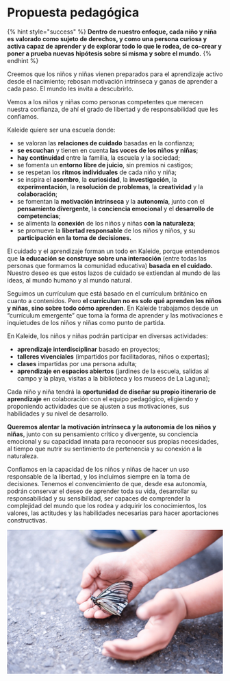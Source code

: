# Propuesta pedagógica

{% hint style="success" %}
**Dentro de nuestro enfoque, cada niño y niña es valorado como sujeto de derechos, y como una persona curiosa y activa capaz de aprender y de explorar todo lo que le rodea, de co-crear y poner a prueba nuevas hipótesis sobre sí misma y sobre el mundo.** 
{% endhint %}

Creemos que los niños y niñas vienen preparados para el aprendizaje activo desde el nacimiento; rebosan motivación intrínseca y ganas de aprender a cada paso. El mundo les invita a descubrirlo. 

Vemos a los niños y niñas como personas competentes que merecen nuestra confianza, de ahí el grado de libertad y de responsabilidad que les confiamos.

Kaleide quiere ser una escuela donde:

* se valoran las **relaciones de cuidado** basadas en la confianza;
* **se escuchan** y tienen en cuenta **las voces de los niños y niñas**;
* **hay continuidad** entre la familia, la escuela y la sociedad;
* se fomenta un **entorno libre de juicio**, sin premios ni castigos;
* se respetan los **ritmos individuales** de cada niño y niña;
* se inspira el **asombro**, la **curiosidad**, la **investigación**, la **experimentación**, la **resolución de problemas**, la **creatividad** y la **colaboración**;
* se fomentan la **motivación intrínseca** y la **autonomía**, junto con el **pensamiento divergente**, la **conciencia emocional** y el **desarrollo de competencias**;
* se alimenta la **conexión** de los niños y niñas **con la naturaleza**;
* se promueve la **libertad responsable** de los niños y niños, y su **participación en la toma de decisiones.**

El cuidado y el aprendizaje forman un todo en Kaleide, porque entendemos que **la educación se construye sobre una interacción** \(entre todas las personas que formamos la comunidad educativa\) **basada en el cuidado.** Nuestro deseo es que estos lazos de cuidado se extiendan al mundo de las ideas, al mundo humano y al mundo natural.

Seguimos un currículum que está basado en el currículum británico en cuanto a contenidos. Pero **el currículum no es solo qué aprenden los niños y niñas, sino sobre todo cómo aprenden**. En Kaleide trabajamos desde un “currículum emergente” que toma la forma de aprender y las motivaciones e inquietudes de los niños y niñas como punto de partida.

En Kaleide, los niños y niñas podrán participar en diversas actividades:

* **aprendizaje interdisciplinar** basado en proyectos;
* **talleres vivenciales** \(impartidos por facilitadoras, niños o expertas\);
* **clases** impartidas por una persona adulta;
* **aprendizaje en espacios abiertos** \(jardines de la escuela, salidas al campo y la playa, visitas a la biblioteca y los museos de La Laguna\);

Cada niño y niña tendrá la **oportunidad de diseñar su propio itinerario de aprendizaje** en colaboración con el equipo pedagógico, eligiendo y proponiendo actividades que se ajusten a sus motivaciones, sus habilidades y su nivel de desarrollo.

**Queremos alentar la motivación intrínseca y la autonomía de los niños y niñas**, junto con su pensamiento crítico y divergente, su conciencia emocional y su capacidad innata para reconocer sus propias necesidades, al tiempo que nutrir su sentimiento de pertenencia y su conexión a la naturaleza. 

Confiamos en la capacidad de los niños y niñas de hacer un uso responsable de la libertad, y los incluimos siempre en la toma de decisiones. Tenemos el convencimiento de que, desde esa autonomía, podrán conservar el deseo de aprender toda su vida, desarrollar su responsabilidad y su sensibilidad, ser capaces de comprender la complejidad del mundo que los rodea y adquirir los conocimientos, los valores, las actitudes y las habilidades necesarias para hacer aportaciones constructivas.

![Fotograf&#xED;a de Ellie Heartravel, CC BY-SA 2.0](../../.gitbook/assets/17668076981_17c677e799_k.jpg)

